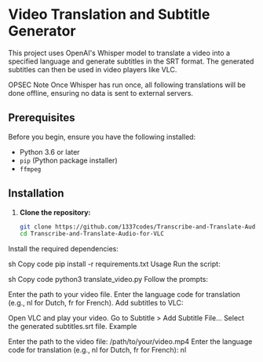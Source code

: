# Video Translation and Subtitle Generator

This project uses OpenAI's Whisper model to translate a video into a specified language and generate subtitles in the SRT format. The generated subtitles can then be used in video players like VLC.

OPSEC Note
Once Whisper has run once, all following translations will be done offline, ensuring no data is sent to external servers.

## Prerequisites

Before you begin, ensure you have the following installed:

- Python 3.6 or later
- `pip` (Python package installer)
- `ffmpeg`

## Installation

1. **Clone the repository:**

   ```sh
   git clone https://github.com/1337codes/Transcribe-and-Translate-Audio-for-VLC.git
   cd Transcribe-and-Translate-Audio-for-VLC
Install the required dependencies:

sh
Copy code
pip install -r requirements.txt
Usage
Run the script:

sh
Copy code
python3 translate_video.py
Follow the prompts:

Enter the path to your video file.
Enter the language code for translation (e.g., nl for Dutch, fr for French).
Add subtitles to VLC:

Open VLC and play your video.
Go to Subtitle > Add Subtitle File...
Select the generated subtitles.srt file.
Example

Enter the path to the video file: /path/to/your/video.mp4
Enter the language code for translation (e.g., nl for Dutch, fr for French): nl
